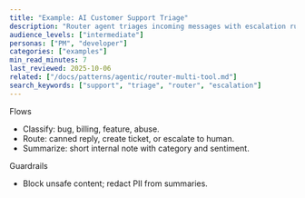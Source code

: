 ```yaml
---
title: "Example: AI Customer Support Triage"
description: "Router agent triages incoming messages with escalation rules and summaries."
audience_levels: ["intermediate"]
personas: ["PM", "developer"]
categories: ["examples"]
min_read_minutes: 7
last_reviewed: 2025-10-06
related: ["/docs/patterns/agentic/router-multi-tool.md"]
search_keywords: ["support", "triage", "router", "escalation"]
---
```


Flows

- Classify: bug, billing, feature, abuse.
- Route: canned reply, create ticket, or escalate to human.
- Summarize: short internal note with category and sentiment.

Guardrails

- Block unsafe content; redact PII from summaries.

